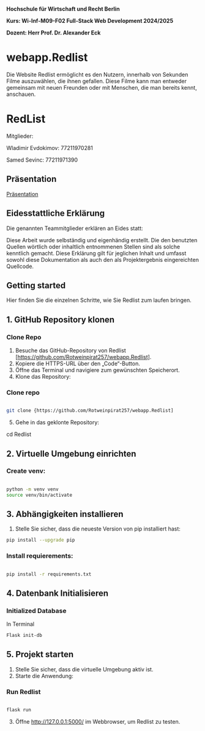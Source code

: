 **Hochschule für Wirtschaft und Recht Berlin**

**Kurs: Wi-Inf-M09-F02 Full-Stack Web Development 2024/2025**

**Dozent: Herr Prof. Dr. Alexander Eck**


# **webapp.Redlist**
Die Website Redlist ermöglicht es den Nutzern, innerhalb von Sekunden Filme auszuwählen, die ihnen gefallen. Diese Filme kann man entweder gemeinsam mit neuen Freunden oder mit Menschen, die man bereits kennt, anschauen.

# RedList

Mitglieder: 

Wladimir Evdokimov: 77211970281

Samed Sevinc: 77211971390



## Präsentation
[Präsentation](https://github.com/Rotweinpirat257/webapp.Redlist/blob/main/docs/RedList.pdf)


## **Eidesstattliche Erklärung**

Die genannten Teammitglieder erklären an Eides statt:

Diese Arbeit wurde selbständig und eigenhändig erstellt. Die den benutzten Quellen wörtlich oder inhaltlich entnommenen Stellen sind als solche kenntlich gemacht. Diese Erklärung gilt für jeglichen Inhalt und umfasst sowohl diese Dokumentation als auch den als Projektergebnis eingereichten Quellcode.


## Getting started 
Hier finden Sie die einzelnen Schritte, wie Sie Redlist zum laufen bringen.

## 1. GitHub Repository klonen
###  Clone Repo
1. Besuche das GitHub-Repository von Redlist [https://github.com/Rotweinpirat257/webapp.Redlist].
2. Kopiere die HTTPS-URL über den „Code“-Button.
3. Öffne das Terminal und navigiere zum gewünschten Speicherort.
4. Klone das Repository: 

### Clone repo

```bash

git clone {https://github.com/Rotweinpirat257/webapp.Redlist]
```
5.  Gehe in das geklonte Repository:
   
cd Redlist
## 2. Virtuelle Umgebung einrichten


###  Create venv:

```bash

python -m venv venv 
source venv/bin/activate


```
##  3. Abhängigkeiten installieren
1. Stelle Sie sicher, dass die neueste Version von pip installiert hast:
```bash
pip install --upgrade pip
```
### Install requierements:


```bash

pip install -r requirements.txt


```
## 4. Datenbank Initialisieren
### Initialized Database 


In Terminal
```bash
Flask init-db

```

## 5. Projekt starten
1. Stelle Sie sicher, dass die virtuelle Umgebung aktiv ist.
2. Starte die Anwendung: 
### Run Redlist

```bash

flask run

```
3. Öffne http://127.0.0.1:5000/ im Webbrowser, um Redlist zu testen.
